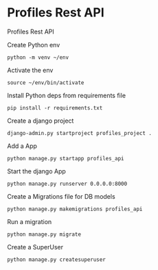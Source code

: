 # Profiles Rest API


Profiles Rest API


Create Python env
```
python -m venv ~/env
```

Activate the env
```
source ~/env/bin/activate
```

Install Python deps from requirements file
```
pip install -r requirements.txt
```

Create a django project
```
django-admin.py startproject profiles_project .
```

Add a App
```
python manage.py startapp profiles_api
```

Start the django App
```
python manage.py runserver 0.0.0.0:8000
```

Create a Migrations file for DB models
```
python manage.py makemigrations profiles_api
```

Run a migration
```
python manage.py migrate
```

Create a SuperUser
```
python manage.py createsuperuser
```